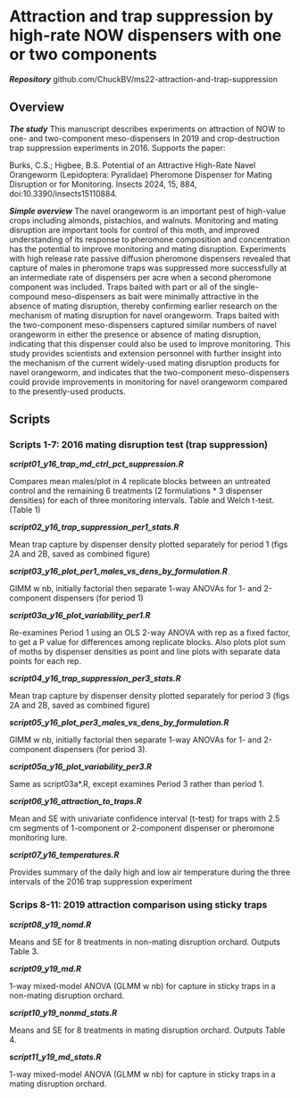 # Attraction and trap suppression by high-rate NOW dispensers with one or two components

***Repository*** github.com/ChuckBV/ms22-attraction-and-trap-suppression

## Overview

***The study***
This manuscript describes experiments on attraction of NOW to one- and 
two-component meso-dispensers in 2019 and crop-destruction trap suppression 
experiments in 2016. Supports the paper:

Burks, C.S.; Higbee, B.S. Potential of an Attractive High-Rate Navel Orangeworm 
(Lepidoptera: Pyralidae) Pheromone Dispenser for Mating Disruption or for 
Monitoring. Insects 2024, 15, 884, doi:10.3390/insects15110884.

***Simple overview***
The navel orangeworm is an important pest of high-value crops including almonds, 
pistachios, and walnuts. Monitoring and mating disruption are important tools 
for control of this moth, and improved understanding of its response to pheromone 
composition and concentration has the potential to improve monitoring and 
mating disruption. Experiments with high release rate passive diffusion pheromone 
dispensers revealed that capture of males in pheromone traps was suppressed 
more successfully at an intermediate rate of dispensers per acre when a second 
pheromone component was included. Traps baited with part or all of the 
single-compound meso-dispensers as bait were minimally attractive in the 
absence of mating disruption, thereby confirming earlier research on the 
mechanism of mating disruption for navel orangeworm. Traps baited with the 
two-component meso-dispensers captured similar numbers of navel orangeworm in either 
the presence or absence of mating disruption, indicating that this dispenser could 
also be used to improve monitoring. This study provides scientists and extension 
personnel with further insight into the mechanism of the current widely-used 
mating disruption products for navel orangeworm, and indicates that the two-component 
meso-dispensers could provide improvements in monitoring for navel orangeworm 
compared to the presently-used products.

## Scripts

### Scripts 1-7: 2016 mating disruption test (trap suppression)

***script01_y16_trap_md_ctrl_pct_suppression.R***

Compares mean males/plot in 4 replicate blocks between an untreated control 
and the remaining 6 treatments (2 formulations * 3 dispenser densities) for 
each of three monitoring intervals. Table and Welch t-test. (Table 1)

***script02_y16_trap_suppression_per1_stats.R*** 

Mean trap capture by dispenser density plotted separately for period 1 
(figs 2A and 2B, saved as combined figure)

***script03_y16_plot_per1_males_vs_dens_by_formulation.R*** 

GlMM w nb, initially factorial then separate 1-way ANOVAs for 1- and 2-component 
dispensers (for period 1)

***script03a_y16_plot_variability_per1.R*** 

Re-examines Period 1 using an OLS 2-way ANOVA with rep as a fixed factor,
to get a P value for differences among replicate blocks. Also plots
plot sum of moths by dispenser densities as point and line plots with
separate data points for each rep. 

***script04_y16_trap_suppression_per3_stats.R***

Mean trap capture by dispenser density plotted separately for period 3 
(figs 2A and 2B, saved as combined figure)

***script05_y16_plot_per3_males_vs_dens_by_formulation.R***

GlMM w nb, initially factorial then separate 1-way ANOVAs for 1- and 2-component 
dispensers (for period 3).

***script05a_y16_plot_variability_per3.R*** 

Same as script03a*.R, except examines Period 3 rather than period 1. 
 
***script06_y16_attraction_to_traps.R***

Mean and SE with univariate confidence interval (t-test) for traps with 2.5 cm 
segments of 1-component or 2-component dispenser or pheromone monitoring lure.

***script07_y16_temperatures.R*** 

Provides summary of the daily high and low air temperature during the three 
intervals of the 2016 trap suppression experiment
 
### Scrips 8-11: 2019 attraction comparison using sticky traps

***script08_y19_nomd.R*** 
 
Means and SE for 8 treatments in non-mating disruption orchard. Outputs Table 3.

***script09_y19_md.R***

1-way mixed-model ANOVA (GLMM w nb) for capture in sticky traps in a non-mating 
disruption orchard.

***script10_y19_nonmd_stats.R***

Means and SE for 8 treatments in mating disruption orchard. Outputs Table 4.

***script11_y19_md_stats.R***

1-way mixed-model ANOVA (GLMM w nb) for capture in sticky traps in a mating 
disruption orchard.
 
